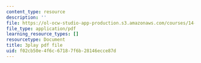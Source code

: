 ```yaml
---
content_type: resource
description: ''
file: https://ol-ocw-studio-app-production.s3.amazonaws.com/courses/14-01sc-principles-of-microeconomics-fall-2011/f02cb50e4f6c67187f6b28146ecce87d_xqmb6D2CpRc.pdf
file_type: application/pdf
learning_resource_types: []
resourcetype: Document
title: 3play pdf file
uid: f02cb50e-4f6c-6718-7f6b-28146ecce87d
---
```

